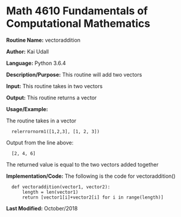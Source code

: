 # Math 4610 Fundamentals of Computational Mathematics

**Routine Name:**           vectoraddition

**Author:** Kai Udall

**Language:** Python 3.6.4

**Description/Purpose:** This routine will add two vectors

**Input:** This routine takes in two vectors

**Output:** This routine returns a vector

**Usage/Example:**

The routine takes in a vector

      relerrornorm1([1,2,3], [1, 2, 3])

Output from the line above:

      [2, 4, 6]

The returned value is equal to the two vectors added together

**Implementation/Code:** The following is the code for vectoraddition()

      def vectoraddition(vector1, vector2):
          length = len(vector1)
          return [vector1[i]+vector2[i] for i in range(length)]


**Last Modified:** October/2018

